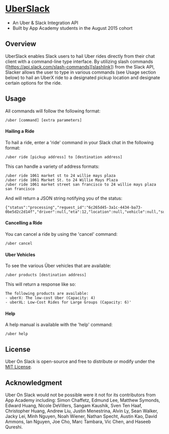 # [UberSlack][uberslacklink]

* An Uber & Slack Integration API
* Built by App Academy students in the August 2015 cohort

## Overview

UberSlack enables Slack users to hail Uber rides directly from their chat client with a command-line type interface. By utilizing slash commands ([https://api.slack.com/slash-commands][slashlink]) from the Slack API, Slacker allows the user to type in various commands (see Usage section below) to hail an UberX ride to a designated pickup location and designate certain options for the ride.

[slashlink]: https://api.slack.com/slash-commands
[uberslacklink]: https://uberonslack.com

## Usage

All commands will follow the following format:
```
/uber [command] [extra parameters]
```

#### Hailing a Ride
To hail a ride, enter a 'ride' command in your Slack chat in the following format:
```
/uber ride [pickup address] to [destination address]
```

This can handle a variety of address formats:
```
/uber ride 1061 market st to 24 willie mays plaza
/uber ride 1061 Market St. to 24 Willie Mays Plaza
/uber ride 1061 market street san francisco to 24 willie mays plaza san francisco
```

And will return a JSON string notifying you of the status:
```
{"status":"processing","request_id":"6c265d45-3a1c-4434-ba73-0be5d2c2d14f","driver":null,"eta":12,"location":null,"vehicle":null,"surge_multiplier":1.0}`
```

#### Cancelling a Ride
You can cancel a ride by using the 'cancel' command:
```
/uber cancel
```

#### Uber Vehicles
To see the various Über vehicles that are available:
```
/uber products [destination address]
```

This will return a response like so:
```
The following products are available:
- uberX: The low-cost Uber (Capacity: 4)
- uberXL: Low-Cost Rides for Large Groups (Capacity: 6)'
```

#### Help
A help manual is available with the 'help' command:
```
/uber help
```

## License
Uber On Slack is open-source and free to distribute or modify under the
[MIT License](LICENSE.txt).

## Acknowledgment
Uber On Slack would not be possible were it not for its contributors from App
Academy including: Simon Chaffetz, Edmund Lee, Matthew Symonds, Edward Huang,
Nicole DeVillers, Sangam Kaushik, Sven Ten Haaf, Christopher Huang,
Andrew Liu, Justin Menestrina, Alvin Ly, Sean Walker, Jacky Lei, Minh Nguyen,
Noah Wiener, Nathan Specht, Austin Kao, David Ammons, Ian Nguyen,
Joe Cho, Marc Tambara, Vic Chen, and Haseeb Qureshi.
